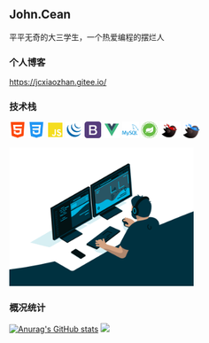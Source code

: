 ## John.Cean
平平无奇的大三学生，一个热爱编程的摆烂人

### 个人博客
https://jcxiaozhan.gitee.io/

### 技术栈

<a href="https://www.runoob.com/html/html5-intro.html"><img height="30" src="./images/html.svg"></a>
<a href="https://www.runoob.com/css3/css3-tutorial.html"><img height="30" src="./images/css.svg"></a>
<a href="https://www.runoob.com/js/js-tutorial.html"><img height="30" src="./images/JavaScript.svg"></a>
<a href="https://jquery.com/"><img height="30" src="./images/jQuery.svg"></a>
<a href="http://bs4.vx.link/"><img height="30" src="./images/Bootstrap.svg"></a>
<a href="https://cn.vuejs.org/"><img height="30" src="./images/Vue.svg"></a>
<a href="https://baomidou.com/"><img height="30" src="./images/mysql.svg"></a>
<a href="https://spring.io/"><img height="30" src="./images/spring.svg"></a>
<a href="https://mybatis.org/mybatis-3/zh/index.html"><img height="30" src="./images/mybatis.jpg"></a>
<a href="https://baomidou.com/"><img height="26" src="./images/mybatis-plus.svg"></a>

<img src="./images/code.gif" height="250">

### 概况统计
[![Anurag's GitHub stats](https://github-readme-stats.vercel.app/api?username=jcxiaozhan0403&show_icons=true&theme=tokyonight)](https://github.com/anuraghazra/github-readme-stats)
[![](https://activity-graph.herokuapp.com/graph?username=jcxiaozhan0403&theme=dracula)](https://github.com/ashutosh00710/github-readme-activity-graph)

